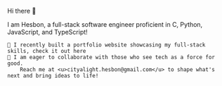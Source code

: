 Hi there 👋

I am Hesbon, a full-stack software engineer proficient in C, Python, JavaScript, and TypeScript!

    🌱 I recently built a portfolio website showcasing my full-stack skills, check it out here 
    👯 I am eager to collaborate with those who see tech as a force for good.
        Reach me at <u>cityalight.hesbon@gmail.com</u> to shape what's next and bring ideas to life!
